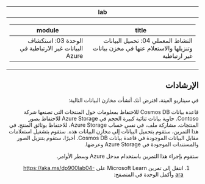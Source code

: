 <div id="readme" class="Box-body readme blob js-code-block-container p-5 p-xl-6 gist-border-0" dir="rtl">
    <article class="markdown-body entry-content container-lg" itemprop="text"><table>
  <thead>
  <tr>
  <th>lab</th>
  </tr>
  </thead>
  <tbody>
  <tr>
  <td><div><table>
  <thead>
  <tr>
  <th>title</th>
  <th>module</th>
  </tr>
  </thead>
  <tbody>
  <tr>
  <td><div>النشاط المعملي 04: تحميل البيانات وتنزيلها والاستعلام عنها في مخزن بيانات غير ارتباطية</div></td>
  <td><div>الوحدة 03: استكشاف البيانات غير الارتباطية في Azure</div></td>
  </tr>
  </tbody>
</table>
</div></td>
  </tr>
  </tbody>
</table>

## الإرشادات
في سيناريو العينة، افترض أنك أنشأت مخازن البيانات التالية:

قاعدة بيانات Cosmos DB للاحتفاظ بمعلومات حول المنتجات التي تصنعها شركة Contoso.
حاوية بيانات ثنائية كبيرة الحجم في Azure Storage للاحتفاظ بصور المنتجات.
مشاركة ملف، في نفس حساب Azure Storage، للاحتفاظ بوثائق المنتج.
في هذا التمرين، ستقوم بتحميل البيانات إلى مخازن البيانات هذه. ستقوم بتشغيل استعلامات مقابل البيانات الموجودة في قاعدة بيانات Cosmos DB. أخيرًا، ستقوم بتنزيل الصور والمستندات الموجودة في Azure Storage وعرضها.

ستقوم بإجراء هذا التمرين باستخدام مدخل Azure وسطر الأوامر.

1.	انتقل إلى تمرين Microsoft Learn على https://aka.ms/dp900lab04-ara وأكمل الوحدة في المتصفح: 
        </div>
